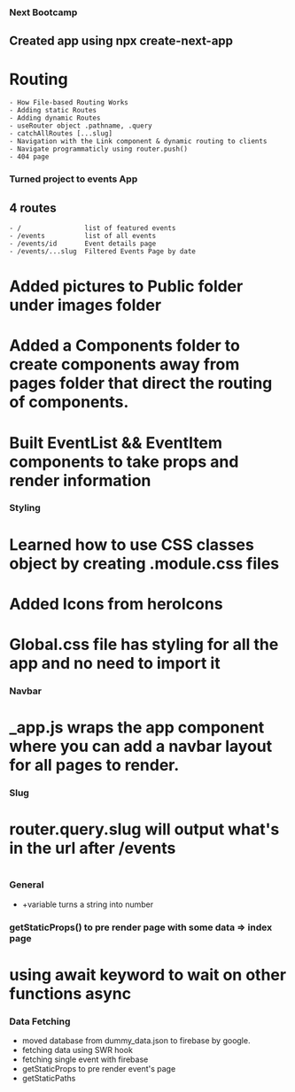 ### Next Bootcamp 
## Created app using npx create-next-app
# Routing
    - How File-based Routing Works
    - Adding static Routes
    - Adding dynamic Routes 
    - useRouter object .pathname, .query 
    - catchAllRoutes [...slug]
    - Navigation with the Link component & dynamic routing to clients 
    - Navigate programmaticly using router.push()
    - 404 page 

### Turned project to events App 
## 4 routes 
    - /                list of featured events 
    - /events          list of all events 
    - /events/id       Event details page 
    - /events/...slug  Filtered Events Page by date  

# Added pictures to Public folder under images folder

# Added a Components folder to create components away from pages folder that direct the routing of components.
# Built EventList && EventItem components to take props and render information 

### Styling
# Learned how to use CSS classes object by creating .module.css files 
# Added Icons from heroIcons  
# Global.css file has styling for all the app and no need to import it 

### Navbar
# _app.js wraps the app component where you can add a navbar layout for all pages to render.

### Slug 
# router.query.slug will output what's in the url after /events 
# 

### General 
- +variable  turns a string into number


### getStaticProps() to pre render page with some data => index page 
# using await keyword to wait on other functions async


### Data Fetching 
- moved database from dummy_data.json to firebase by google.
- fetching data using SWR hook 
- fetching single event with firebase 
- getStaticProps to pre render event's page 
- getStaticPaths 
